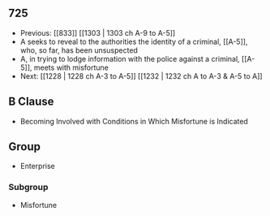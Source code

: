 ## 725
- Previous: [[833]] [[1303 | 1303 ch A-9 to A-5]] 
- A seeks to reveal to the authorities the identity of a criminal, [[A-5]], who, so far, has been unsuspected
- A, in trying to lodge information with the police against a criminal, [[A-5]], meets with misfortune
- Next: [[1228 | 1228 ch A-3 to A-5]] [[1232 | 1232 ch A to A-3 &amp; A-5 to A]] 

## B Clause
- Becoming Involved with Conditions in Which Misfortune is Indicated

## Group
- Enterprise

### Subgroup
- Misfortune

